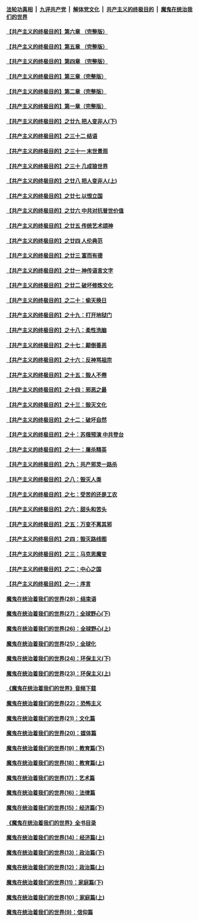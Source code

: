 

####  [法轮功真相](../../../../basic/blob/master/README.md?t=06202031) &nbsp;|&nbsp; [九评共产党](../../../../9ping.md/blob/master/README.md?t=06202031) &nbsp;|&nbsp; [解体党文化](../../../../jtdwh.md/blob/master/README.md?t=06202031)  &nbsp;|&nbsp; [共产主义的终极目的](../../../../gczydzjmd.md/blob/master/README.md?t=06202031) &nbsp;|&nbsp; [魔鬼在统治我们的世界](../../../../mgztzwmdsj.md/blob/master/README.md?t=06202031) 

#### [【共产主义的终极目的】第六章 （完整版）](../pages/nsc422/n11428913.md?t=06202031) 

#### [【共产主义的终极目的】第五章 （完整版）](../pages/nsc422/n11428912.md?t=06202031) 

#### [【共产主义的终极目的】第四章 （完整版）](../pages/nsc422/n11428907.md?t=06202031) 

#### [【共产主义的终极目的】第三章（完整版）](../pages/nsc422/n11428848.md?t=06202031) 

#### [【共产主义的终极目的】第二章（完整版）](../pages/nsc422/n11428831.md?t=06202031) 

#### [【共产主义的终极目的】第一章（完整版）](../pages/nsc422/n11417651.md?t=06202031) 

#### [【共产主义的终极目的】之廿九 把人变非人(下)](../pages/nsc422/n11344140.md?t=06202031) 

#### [【共产主义的终极目的】之三十二 结语](../pages/nsc422/n11360535.md?t=06202031) 

#### [【共产主义的终极目的】之三十一 末世景观](../pages/nsc422/n11351129.md?t=06202031) 

#### [【共产主义的终极目的】之三十 几成狼世界](../pages/nsc422/n11348280.md?t=06202031) 

#### [【共产主义的终极目的】之廿八 把人变非人(上)](../pages/nsc422/n11340492.md?t=06202031) 

#### [【共产主义的终极目的】之廿七 以恨立国](../pages/nsc422/n11336944.md?t=06202031) 

#### [【共产主义的终极目的】之廿六 中共对抗普世价值](../pages/nsc422/n11324785.md?t=06202031) 

#### [【共产主义的终极目的】之廿五 传统艺术颂神](../pages/nsc422/n11296396.md?t=06202031) 

#### [【共产主义的终极目的】之廿四 人伦典范](../pages/nsc422/n11296397.md?t=06202031) 

#### [【共产主义的终极目的】之廿三 富而有德](../pages/nsc422/n11283598.md?t=06202031) 

#### [【共产主义的终极目的】之廿一 神传语言文字](../pages/nsc422/n11263265.md?t=06202031) 

#### [【共产主义的终极目的】之廿二 破坏修炼文化](../pages/nsc422/n11245728.md?t=06202031) 

#### [【共产主义的终极目的】之二十：偷天换日](../pages/nsc422/n11238846.md?t=06202031) 

#### [【共产主义的终极目的】之十九：打开地狱门](../pages/nsc422/n11206376.md?t=06202031) 

#### [【共产主义的终极目的】之十八：柔性洗脑](../pages/nsc422/n11199994.md?t=06202031) 

#### [【共产主义的终极目的】之十七：颠倒善恶](../pages/nsc422/n11179782.md?t=06202031) 

#### [【共产主义的终极目的】之十六：反神骂祖宗](../pages/nsc422/n11166798.md?t=06202031) 

#### [【共产主义的终极目的】之十五：毁人不倦](../pages/nsc422/n11166792.md?t=06202031) 

#### [【共产主义的终极目的】之十四：邪恶之最](../pages/nsc422/n11150249.md?t=06202031) 

#### [【共产主义的终极目的】之十三：毁灭文化](../pages/nsc422/n11135227.md?t=06202031) 

#### [【共产主义的终极目的】之十二：破坏自然](../pages/nsc422/n11135214.md?t=06202031) 

#### [【共产主义的终极目的】之十：苏俄预演 中共登台](../pages/nsc422/n11118424.md?t=06202031) 

#### [【共产主义的终极目的】之十一：屠杀精英](../pages/nsc422/n11118442.md?t=06202031) 

#### [【共产主义的终极目的】之九：共产邪灵一路杀](../pages/nsc422/n11114139.md?t=06202031) 

#### [【共产主义的终极目的】之八：毁灭人类](../pages/nsc422/n11108503.md?t=06202031) 

#### [【共产主义的终极目的】之七：受苦的还是工农](../pages/nsc422/n11101809.md?t=06202031) 

#### [【共产主义的终极目的】之六：甜头和苦头](../pages/nsc422/n11096971.md?t=06202031) 

#### [【共产主义的终极目的】之五：万变不离其邪](../pages/nsc422/n11091285.md?t=06202031) 

#### [【共产主义的终极目的】之四：毁灭路线图](../pages/nsc422/n11086284.md?t=06202031) 

#### [【共产主义的终极目的】之三：马克思魔变](../pages/nsc422/n11061941.md?t=06202031) 

#### [【共产主义的终极目的】之二：中心之国](../pages/nsc422/n11047728.md?t=06202031) 

#### [【共产主义的终极目的】之一：序言](../pages/nsc422/n11086077.md?t=06202031) 

#### [魔鬼在统治着我们的世界(28)：结束语](../pages/nsc422/n10936246.md?t=06202031) 

#### [魔鬼在统治着我们的世界(27)：全球野心(下)](../pages/nsc422/n10928319.md?t=06202031) 

#### [魔鬼在统治着我们的世界(26)：全球野心(上)](../pages/nsc422/n10900318.md?t=06202031) 

#### [魔鬼在统治着我们的世界(25)：全球化](../pages/nsc422/n10788205.md?t=06202031) 

#### [魔鬼在统治着我们的世界(24)：环保主义(下)](../pages/nsc422/n10695307.md?t=06202031) 

#### [魔鬼在统治着我们的世界(23)：环保主义(上)](../pages/nsc422/n10688613.md?t=06202031) 

#### [《魔鬼在统治着我们的世界》音频下载](../pages/nsc422/n10635553.md?t=06202031) 

#### [魔鬼在统治着我们的世界(22)：恐怖主义](../pages/nsc422/n10614727.md?t=06202031) 

#### [魔鬼在统治着我们的世界(21)：文化篇](../pages/nsc422/n10597706.md?t=06202031) 

#### [魔鬼在统治着我们的世界(20)：媒体篇](../pages/nsc422/n10586579.md?t=06202031) 

#### [魔鬼在统治着我们的世界(19)：教育篇(下)](../pages/nsc422/n10564808.md?t=06202031) 

#### [魔鬼在统治着我们的世界(18)：教育篇(上)](../pages/nsc422/n10526970.md?t=06202031) 

#### [魔鬼在统治着我们的世界(17)：艺术篇](../pages/nsc422/n10499093.md?t=06202031) 

#### [魔鬼在统治着我们的世界(16)：法律篇](../pages/nsc422/n10485969.md?t=06202031) 

#### [魔鬼在统治着我们的世界(15)：经济篇(下)](../pages/nsc422/n10469975.md?t=06202031) 

#### [《魔鬼在统治着我们的世界》全书目录](../pages/nsc422/n10464261.md?t=06202031) 

#### [魔鬼在统治着我们的世界(14)：经济篇(上)](../pages/nsc422/n10457370.md?t=06202031) 

#### [魔鬼在统治着我们的世界(13)：政治篇(下)](../pages/nsc422/n10448270.md?t=06202031) 

#### [魔鬼在统治着我们的世界(12)：政治篇(上)](../pages/nsc422/n10444576.md?t=06202031) 

#### [魔鬼在统治着我们的世界(11)：家庭篇(下)](../pages/nsc422/n10440961.md?t=06202031) 

#### [魔鬼在统治着我们的世界(10)：家庭篇(上)](../pages/nsc422/n10435448.md?t=06202031) 

#### [魔鬼在统治着我们的世界(9)：信仰篇](../pages/nsc422/n10432159.md?t=06202031) 

